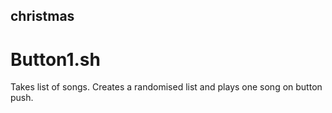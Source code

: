 ## christmas
# Button1.sh
Takes list of songs. Creates a randomised list and plays one song on button push.
